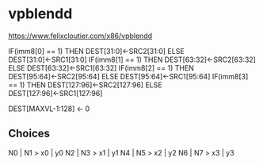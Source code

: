 # vpblendd

<https://www.felixcloutier.com/x86/vpblendd>

IF(imm8[0] == 1) THEN DEST[31:0]←SRC2[31:0] ELSE DEST[31:0]←SRC1[31:0]
IF(imm8[1] == 1) THEN DEST[63:32]←SRC2[63:32] ELSE DEST[63:32]←SRC1[63:32]
IF(imm8[2] == 1) THEN DEST[95:64]←SRC2[95:64] ELSE DEST[95:64]←SRC1[95:64]
IF(imm8[3] == 1) THEN DEST[127:96]←SRC2[127:96] ELSE DEST[127:96]←SRC1[127:96]

DEST[MAXVL-1:128] ← 0

## Choices

N0 | N1 > x0 | y0
N2 | N3 > x1 | y1
N4 | N5 > x2 | y2
N6 | N7 > x3 | y3

